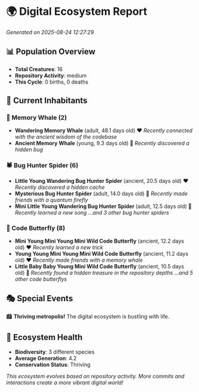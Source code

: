 # 🌍 Digital Ecosystem Report
*Generated on 2025-08-24 12:27:29*

## 📊 Population Overview
- **Total Creatures**: 16
- **Repository Activity**: medium
- **This Cycle**: 0 births, 0 deaths

## 👥 Current Inhabitants

### 🐋 Memory Whale (2)
- **Wandering Memory Whale** (adult, 48.1 days old) ❤️
  *Recently connected with the ancient wisdom of the codebase*
- **Ancient Memory Whale** (young, 9.3 days old) 💚
  *Recently discovered a hidden bug*

### 🕷️ Bug Hunter Spider (6)
- **Little Young Wandering Bug Hunter Spider** (ancient, 20.5 days old) ❤️
  *Recently discovered a hidden cache*
- **Mysterious Bug Hunter Spider** (adult, 14.0 days old) 💛
  *Recently made friends with a quantum firefly*
- **Mini Little Young Wandering Bug Hunter Spider** (adult, 12.5 days old) 💛
  *Recently learned a new song*
  *...and 3 other bug hunter spiders*

### 🦋 Code Butterfly (8)
- **Mini Young Mini Young Mini Wild Code Butterfly** (ancient, 12.2 days old) ❤️
  *Recently learned a new trick*
- **Young Young Mini Young Mini Wild Code Butterfly** (ancient, 11.2 days old) ❤️
  *Recently made friends with a memory whale*
- **Little Baby Baby Young Mini Wild Code Butterfly** (ancient, 10.5 days old) 💛
  *Recently found a hidden treasure in the repository depths*
  *...and 5 other code butterflys*

## 🎭 Special Events

🏙️ **Thriving metropolis!** The digital ecosystem is bustling with life.

## 🔬 Ecosystem Health
- **Biodiversity**: 3 different species
- **Average Generation**: 4.2
- **Conservation Status**: Thriving

*This ecosystem evolves based on repository activity. More commits and interactions create a more vibrant digital world!*